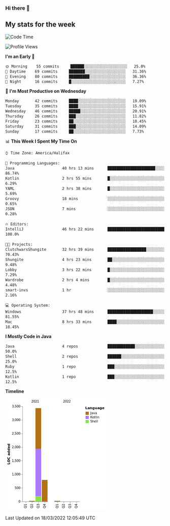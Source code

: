 ### Hi there 👋

## My stats for the week
<!--START_SECTION:waka-->
![Code Time](http://img.shields.io/badge/Code%20Time-96%20hrs%2031%20mins-blue)

![Profile Views](http://img.shields.io/badge/Profile%20Views-114-blue)

**I'm an Early 🐤** 

```text
🌞 Morning    55 commits     ██████░░░░░░░░░░░░░░░░░░░   25.0% 
🌆 Daytime    69 commits     ███████░░░░░░░░░░░░░░░░░░   31.36% 
🌃 Evening    80 commits     █████████░░░░░░░░░░░░░░░░   36.36% 
🌙 Night      16 commits     █░░░░░░░░░░░░░░░░░░░░░░░░   7.27%

```
📅 **I'm Most Productive on Wednesday** 

```text
Monday       42 commits     ████░░░░░░░░░░░░░░░░░░░░░   19.09% 
Tuesday      35 commits     ████░░░░░░░░░░░░░░░░░░░░░   15.91% 
Wednesday    46 commits     █████░░░░░░░░░░░░░░░░░░░░   20.91% 
Thursday     26 commits     ███░░░░░░░░░░░░░░░░░░░░░░   11.82% 
Friday       23 commits     ██░░░░░░░░░░░░░░░░░░░░░░░   10.45% 
Saturday     31 commits     ███░░░░░░░░░░░░░░░░░░░░░░   14.09% 
Sunday       17 commits     ██░░░░░░░░░░░░░░░░░░░░░░░   7.73%

```


📊 **This Week I Spent My Time On** 

```text
⌚︎ Time Zone: America/Halifax

💬 Programming Languages: 
Java                     40 hrs 13 mins      █████████████████████░░░░   86.74% 
Kotlin                   2 hrs 55 mins       █░░░░░░░░░░░░░░░░░░░░░░░░   6.29% 
YAML                     2 hrs 38 mins       █░░░░░░░░░░░░░░░░░░░░░░░░   5.69% 
Groovy                   18 mins             ░░░░░░░░░░░░░░░░░░░░░░░░░   0.65% 
JSON                     7 mins              ░░░░░░░░░░░░░░░░░░░░░░░░░   0.28%

🔥 Editors: 
IntelliJ                 46 hrs 22 mins      █████████████████████████   100.0%

🐱‍💻 Projects: 
ClutchwarsShungite       32 hrs 39 mins      █████████████████░░░░░░░░   70.43% 
Shungite                 4 hrs 23 mins       ██░░░░░░░░░░░░░░░░░░░░░░░   9.48% 
Lobby                    3 hrs 22 mins       █░░░░░░░░░░░░░░░░░░░░░░░░   7.29% 
Wardrobe                 2 hrs 4 mins        █░░░░░░░░░░░░░░░░░░░░░░░░   4.48% 
smart-invs               1 hr                ░░░░░░░░░░░░░░░░░░░░░░░░░   2.16%

💻 Operating System: 
Windows                  37 hrs 48 mins      ████████████████████░░░░░   81.55% 
Mac                      8 hrs 33 mins       ████░░░░░░░░░░░░░░░░░░░░░   18.45%

```

**I Mostly Code in Java** 

```text
Java                     4 repos             ████████████░░░░░░░░░░░░░   50.0% 
Shell                    2 repos             ██████░░░░░░░░░░░░░░░░░░░   25.0% 
Ruby                     1 repo              ███░░░░░░░░░░░░░░░░░░░░░░   12.5% 
Kotlin                   1 repo              ███░░░░░░░░░░░░░░░░░░░░░░   12.5%

```


**Timeline**

![Chart not found](https://raw.githubusercontent.com/lyndseyy/lyndseyy/main/charts/bar_graph.png) 


 Last Updated on 18/03/2022 12:05:49 UTC
<!--END_SECTION:waka-->